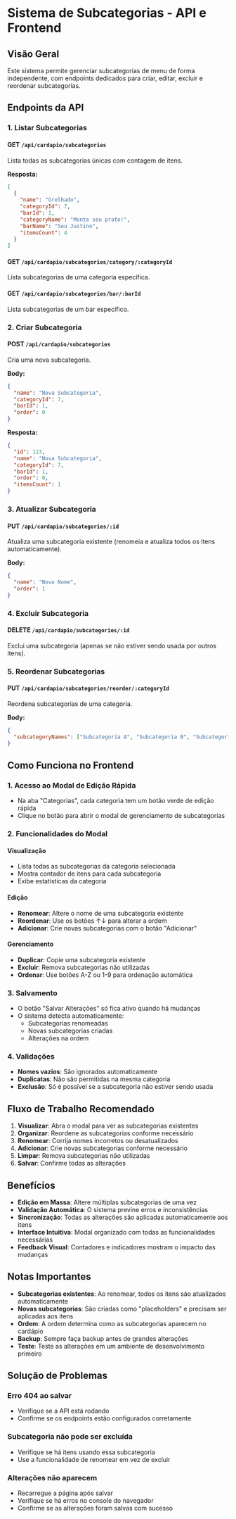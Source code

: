 # Sistema de Subcategorias - API e Frontend

## Visão Geral

Este sistema permite gerenciar subcategorias de menu de forma independente, com endpoints dedicados para criar, editar, excluir e reordenar subcategorias.

## Endpoints da API

### 1. Listar Subcategorias

#### GET `/api/cardapio/subcategories`
Lista todas as subcategorias únicas com contagem de itens.

**Resposta:**
```json
[
  {
    "name": "Grelhado",
    "categoryId": 7,
    "barId": 1,
    "categoryName": "Monte seu prato!",
    "barName": "Seu Justino",
    "itemsCount": 4
  }
]
```

#### GET `/api/cardapio/subcategories/category/:categoryId`
Lista subcategorias de uma categoria específica.

#### GET `/api/cardapio/subcategories/bar/:barId`
Lista subcategorias de um bar específico.

### 2. Criar Subcategoria

#### POST `/api/cardapio/subcategories`
Cria uma nova subcategoria.

**Body:**
```json
{
  "name": "Nova Subcategoria",
  "categoryId": 7,
  "barId": 1,
  "order": 0
}
```

**Resposta:**
```json
{
  "id": 123,
  "name": "Nova Subcategoria",
  "categoryId": 7,
  "barId": 1,
  "order": 0,
  "itemsCount": 1
}
```

### 3. Atualizar Subcategoria

#### PUT `/api/cardapio/subcategories/:id`
Atualiza uma subcategoria existente (renomeia e atualiza todos os itens automaticamente).

**Body:**
```json
{
  "name": "Novo Nome",
  "order": 1
}
```

### 4. Excluir Subcategoria

#### DELETE `/api/cardapio/subcategories/:id`
Exclui uma subcategoria (apenas se não estiver sendo usada por outros itens).

### 5. Reordenar Subcategorias

#### PUT `/api/cardapio/subcategories/reorder/:categoryId`
Reordena subcategorias de uma categoria.

**Body:**
```json
{
  "subcategoryNames": ["Subcategoria A", "Subcategoria B", "Subcategoria C"]
}
```

## Como Funciona no Frontend

### 1. Acesso ao Modal de Edição Rápida

- Na aba "Categorias", cada categoria tem um botão verde de edição rápida
- Clique no botão para abrir o modal de gerenciamento de subcategorias

### 2. Funcionalidades do Modal

#### Visualização
- Lista todas as subcategorias da categoria selecionada
- Mostra contador de itens para cada subcategoria
- Exibe estatísticas da categoria

#### Edição
- **Renomear**: Altere o nome de uma subcategoria existente
- **Reordenar**: Use os botões ↑↓ para alterar a ordem
- **Adicionar**: Crie novas subcategorias com o botão "Adicionar"

#### Gerenciamento
- **Duplicar**: Copie uma subcategoria existente
- **Excluir**: Remova subcategorias não utilizadas
- **Ordenar**: Use botões A-Z ou 1-9 para ordenação automática

### 3. Salvamento

- O botão "Salvar Alterações" só fica ativo quando há mudanças
- O sistema detecta automaticamente:
  - Subcategorias renomeadas
  - Novas subcategorias criadas
  - Alterações na ordem

### 4. Validações

- **Nomes vazios**: São ignorados automaticamente
- **Duplicatas**: Não são permitidas na mesma categoria
- **Exclusão**: Só é possível se a subcategoria não estiver sendo usada

## Fluxo de Trabalho Recomendado

1. **Visualizar**: Abra o modal para ver as subcategorias existentes
2. **Organizar**: Reordene as subcategorias conforme necessário
3. **Renomear**: Corrija nomes incorretos ou desatualizados
4. **Adicionar**: Crie novas subcategorias conforme necessário
5. **Limpar**: Remova subcategorias não utilizadas
6. **Salvar**: Confirme todas as alterações

## Benefícios

- **Edição em Massa**: Altere múltiplas subcategorias de uma vez
- **Validação Automática**: O sistema previne erros e inconsistências
- **Sincronização**: Todas as alterações são aplicadas automaticamente aos itens
- **Interface Intuitiva**: Modal organizado com todas as funcionalidades necessárias
- **Feedback Visual**: Contadores e indicadores mostram o impacto das mudanças

## Notas Importantes

- **Subcategorias existentes**: Ao renomear, todos os itens são atualizados automaticamente
- **Novas subcategorias**: São criadas como "placeholders" e precisam ser aplicadas aos itens
- **Ordem**: A ordem determina como as subcategorias aparecem no cardápio
- **Backup**: Sempre faça backup antes de grandes alterações
- **Teste**: Teste as alterações em um ambiente de desenvolvimento primeiro

## Solução de Problemas

### Erro 404 ao salvar
- Verifique se a API está rodando
- Confirme se os endpoints estão configurados corretamente

### Subcategoria não pode ser excluída
- Verifique se há itens usando essa subcategoria
- Use a funcionalidade de renomear em vez de excluir

### Alterações não aparecem
- Recarregue a página após salvar
- Verifique se há erros no console do navegador
- Confirme se as alterações foram salvas com sucesso
